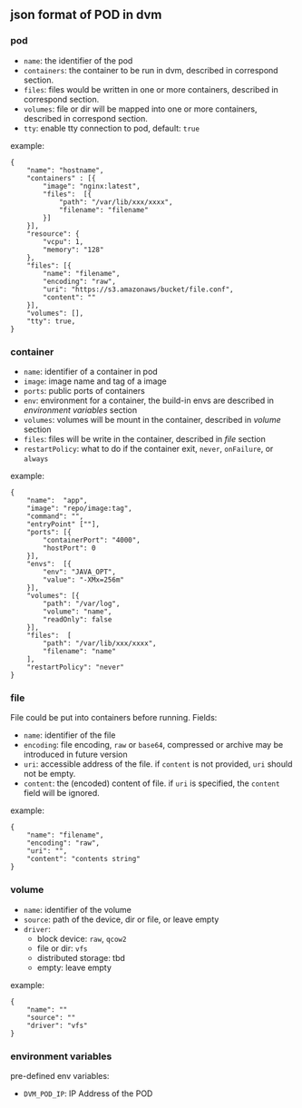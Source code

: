 ## json format of POD in dvm

### pod

- `name`: the identifier of the pod
- `containers`: the container to be run in dvm, described in correspond section.
- `files`: files would be written in one or more containers, described in correspond section.
- `volumes`: file or dir will be mapped into one or more containers, described in correspond section.
- `tty`: enable tty connection to pod, default: `true`

example:

    {
        "name": "hostname",
        "containers" : [{
            "image": "nginx:latest",
            "files":  [{
	            "path": "/var/lib/xxx/xxxx",
	            "filename": "filename"
	        }]
        }],
        "resource": {
            "vcpu": 1,
            "memory": "128"
        },
        "files": [{
	        "name": "filename",
	        "encoding": "raw", 
	        "uri": "https://s3.amazonaws/bucket/file.conf",
	        "content": ""
	    }],
        "volumes": [],
        "tty": true,
    }


### container

- `name`: identifier of a container in pod
- `image`: image name and tag of a image
- `ports`: public ports of containers
- `env`: environment for a container, the build-in envs are described in *environment variables* section
- `volumes`: volumes will be mount in the container, described in *volume* section
- `files`: files will be write in the container, described in *file* section
- `restartPolicy`: what to do if the container exit, `never`, `onFailure`, or `always`

example:

    {
        "name":  "app",
        "image": "repo/image:tag",
        "command": "",
        "entryPoint" [""],
        "ports": [{
            "containerPort": "4000",
            "hostPort": 0
        }],
        "envs":  [{
            "env": "JAVA_OPT",
            "value": "-XMx=256m"
        }],
        "volumes": [{
            "path": "/var/log",
            "volume": "name",
            "readOnly": false
        }],
        "files":  [
            "path": "/var/lib/xxx/xxxx",
            "filename": "name"
        ],
        "restartPolicy": "never"
    }

### file

File could be put into containers before running. Fields:

- `name`: identifier of the file
- `encoding`: file encoding, `raw` or `base64`, compressed or archive may be introduced in future version
- `uri`: accessible address of the file. if `content` is not provided, `uri` should not be empty.
- `content`: the (encoded) content of file. if `uri` is specified, the `content` field will be ignored.

example:

    {
        "name": "filename",
        "encoding": "raw", 
        "uri": "",
        "content": "contents string"
    }

### volume

- `name`: identifier of the volume
- `source`: path of the device, dir or file, or leave empty
- `driver`: 
  - block device: `raw`, `qcow2`
  - file or dir: `vfs`
  - distributed storage: tbd
  - empty: leave empty

example:

    {
        "name": ""
        "source": ""
        "driver": "vfs"
    }

### environment variables

pre-defined env variables:

- `DVM_POD_IP`: IP Address of the POD

